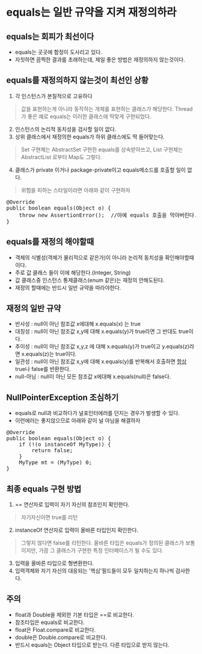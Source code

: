 # equals는 일반 규약을 지켜 재정의하라

## equals는 회피가 최선이다
* equals는 곳곳에 함정이 도사리고 있다.
* 자칫하면 끔찍한 결과를 초래하는데, 제일 좋은 방법은 재정의하지 않는것이다.

## equals를 재정의하지 않는것이 최선인 상황
1. 각 인스턴스가 본질적으로 고유하다
> 값을 표현하는게 아니라 동작하는 개체를 표현하는 클래스가 해당한다.
> Thread가 좋은 예로 equals는 이러한 클래스에 딱맞게 구현되었다.
2. 인스턴스의 논리적 동치성을 검사할 일이 없다.
3. 상위 클래스에서 재정의한 equals가 하위 클래스에도 딱 들어맞는다.
> Set 구현체는 AbstractSet 구현한 equals를 상속받아쓰고,
> List 구현체는 AbstractList 로부터 Map도 그렇다.
4. 클래스가 private 이거나 package-private이고 equals메소드를 호출할 일이 없다.
> 위험을 피하는 스타일이라면 아래와 같이 구현하자
<pre>
@Override
public boolean equals(Object o) {
    throw new AssertionError();  //아예 equals 호출을 막아버린다.
}
</pre>

## equals를 재정의 해야할때
* 객체의 식별성(객체가 물리적으로 같은가)이 아니라 논리적 동치성을 확인해야할때 이다.
* 주로 값 클래스 들이 이에 해당한다.(Integer, String)
* 값 클래스중 인스턴스 통제클래스(enum 같은)는 재정의 안해도된다.
* 재정의 할때에는 반드시 일반 규약을 따라야한다.

## 재정의 일반 규약
* 반사성 : null이 아닌 참조값 x에대해 x.equals(x) 는 true
* 대칭성 : null이 아닌 참조값 x,y에 대해 x.equals(y)가 true라면 그 반대도 true이다.
* 추이성 : null이 아닌 참조값 x,y,z 에 대해 x.equals(y)가 true이고 y.equals(z)라면 x.equals(z)는 true이다.
* 일관성 : null이 아닌 참조값 x,y에 대해 x.equals(y)를 반복해서 호출하면 <u>항상</u> true나 false를 반환한다.
* null-아님 : null이 아닌 모든 참조값 x에대해 x.equals(null)은 false다.

## NullPointerException 조심하기
* equals로 null과 비교하다가 널포인터에러를 던지는 경우가 발생할 수 있다.
* 이런에러는 좋지않으므로 아래와 같이 널 아님을 해결하자
<pre>
@Override
public boolean equals(Object o) {
    if (!(o instanceOf MyType)) {
        return false;
    }
    MyType mt = (MyType) 0;
}
</pre>

## 최종 equals 구현 방법
1. == 연산자로 입력이 자기 자신의 참조인지 확인한다.
> 자기자신이면 true를 리턴
2. instanceOf 연산자로 입력이 올바른 타입인지 확인한다.
> 그렇지 않다면 false를 리턴한다.
> 올바른 타입은 equals가 정의된 클래스가 보통이지만, 가끔 그 클래스가 구현한 특정 인터페이스가 될 수도 있다.
3. 입력을 올바른 타입으로 형변환한다.
4. 입력객체와 자기 자신의 대응되는 '핵심'필드들이 모두 일치하는지 하나씩 검사한다.

## 주의
* float과 Double을 제외한 기본 타입은 ==로 비교한다.
* 참조타입은 equals로 비교한다.
* float은 Float.compare로 비교한다.
* double은 Double.compare로 비교한다.
* 반드시 equals는 Object 타입으로 받는다. 다른 타입으로 받지 않는다.

